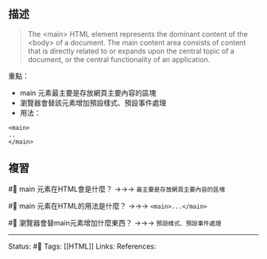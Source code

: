 ## 描述

> The \<main\> HTML element represents the dominant content of the \<body\> of a document. The main content area consists of content that is directly related to or expands upon the central topic of a document, or the central functionality of an application.


重點：
- main 元素最主要是存放網頁主要內容的區塊
- 瀏覽器會替該元素增加預設樣式、預設事件處理
- 用法：
```
<main>
..
</main>
```

## 複習

#🧠 main 元素在HTML會是什麼？ ->->-> `最主要是存放網頁主要內容的區塊`
<!--SR:!2023-06-09,128,250-->

#🧠 main 元素在HTML的用法是什麼？ ->->-> `<main>...</main>`
<!--SR:!2023-06-29,140,250-->

#🧠 瀏覽器會替main元素增加什麼東西？ ->->-> `預設樣式、預設事件處理`
<!--SR:!2023-02-26,68,250-->


---
Status: #🌱 
Tags:
[[HTML]]
Links:
References: